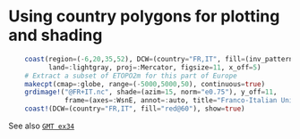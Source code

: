# Using country polygons for plotting and shading

```julia
    coast(region=(-6,20,35,52), DCW=(country="FR,IT", fill=(inv_pattern=8, dpi=300)),
          land=:lightgray, proj=:Mercator, figsize=11, x_off=5)
    # Extract a subset of ETOPO2m for this part of Europe
    makecpt(cmap=:globe, range=(-5000,5000,50), continuous=true)
    grdimage!("@FR+IT.nc", shade=(azim=15, norm="e0.75"), y_off=11,
              frame=(axes=:WsnE, annot=:auto, title="Franco-Italian Union, 2042-45"))
    coast!(DCW=(country="FR,IT", fill="red@60"), show=true)
```

See also [`GMT ex34`](https://www.generic-mapping-tools.org/gmt/latest/gallery/ex34.html#example-34)
